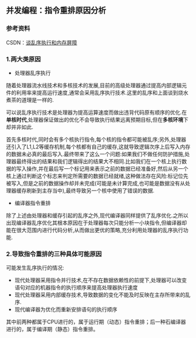 ## 并发编程：指令重排原因分析

### 参考资料

CSDN：[谈乱序执行和内存屏障](https://blog.csdn.net/dd864140130/article/details/56494925)

### 1.两大类原因

* 处理器乱序执行

随着处理器流水线技术和多核技术的发展,目前的高级处理器通过提高内部逻辑元件的利用率来提高运行速度,通常会采用乱序执行技术.这里的乱序和上面谈到烧水煮茶的道理是一样的.

可以说乱序执行技术是处理器为提高运算速度而做出违背代码原有顺序的优化.在**单核时代**,处理器保证做出的优化不会导致执行结果远离预期目标,但在**多核环境**下却并非如此.

首先多核时代,同时会有多个核执行指令,每个核的指令都可能被乱序;另外,处理器还引入了L1,L2等缓存机制,每个核都有自己的缓存,这就导致逻辑次序上后写入内存的数据未必真的最后写入.最终带来了这么一个问题:如果我们不做任何防护措施,处理器最终得出的结果和我们逻辑得出的结果大不相同.比如我们在一个核上执行数据的写入操作,并在最后写一个标记用来表示之前的数据已经准备好,然后从另一个核上通过判断这个标志来判定所需要的数据已经就绪,这种做法存在风险:标记位先被写入,但是之前的数据操作却并未完成(可能是未计算完成,也可能是数据没有从处理器缓存刷新到主存当中),最终导致另一个核中使用了错误的数据.

* 编译器指令重排

除了上述由处理器和缓存引起的乱序之外,现代编译器同样提供了乱序优化.之所以出现编译器乱序优化其根本原因在于处理器每次只能分析一小块指令,但编译器却能在很大范围内进行代码分析,从而做出更优的策略,充分利用处理器的乱序执行功能.

### 2.导致指令重排的三种具体可能原因

可能发生乱序执行的情况:

* 现代处理器采用指令并行技术,在不存在数据依赖性的前提下,处理器可以改变语句对应的机器指令的执行顺序来提高处理器执行速度
* 现代处理器采用内部缓存技术,导致数据的变化不能及时反映在主存所带来的乱序.
* 现代编译器为优化而重新安排语句的执行顺序

其中前两种都属于CPU进行的，属于运行期（动态）指令重排；后一种石编译器进行的，属于编译期（静态）指令重排。


